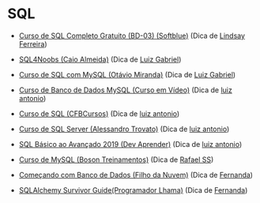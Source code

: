 # SQL

- [Curso de SQL Completo Gratuito (BD-03) (Softblue)](https://www.softblue.com.br/site/curso/id/3/CURSO+DE+SQL+COMPLETO+BASICO+AO+AVANCADO+ON+LINE+BD03+GRATIS) (Dica de [Lindsay Ferreira](https://github.com/linferreira))

- [SQL4Noobs (Caio Almeida)](https://github.com/caioreix/SQL4Noobs) (Dica de [Luiz Gabriel](https://github.com/Luizrebelatto))

- [Curso de SQL com MySQL (Otávio Miranda)](https://www.youtube.com/playlist?list=PLbIBj8vQhvm2WT-pjGS5x7zUzmh4VgvRk) (Dica de [Luiz Gabriel](https://github.com/Luizrebelatto))

- [Curso de Banco de Dados MySQL (Curso em Vídeo)](https://www.youtube.com/watch?v=Ofktsne-utM&list=PLHz_AreHm4dkBs-795Dsgvau_ekxg8g1r) (Dica de [luiz antonio](https://github.com/LuizAnt201))

- [Curso de SQL (CFBCursos)](https://www.youtube.com/watch?v=adIIAEc3Q04&list=PLx4x_zx8csUgQUjExcssR3utb3JIX6Kra) (Dica de [luiz antonio](https://github.com/LuizAnt201))

- [Curso de SQL Server (Alessandro Trovato)](https://www.youtube.com/watch?v=OKqpZ6zbZwQ&list=PL7iAT8C5wumpQWB8AFW7CwK2nlzh8ZdP9) (Dica de [luiz antonio](https://github.com/LuizAnt201))

- [SQL Básico ao Avançado 2019 (Dev Aprender)](https://www.youtube.com/watch?v=FNV7_9QsCok&list=PLnNURxKyyLIInBfeGiJ8L314AD015mHkv) (Dica de [luiz antonio](https://github.com/LuizAnt201))

- [Curso de MySQL (Boson Treinamentos)](https://www.youtube.com/playlist?list=PLucm8g_ezqNrWAQH2B_0AnrFY5dJcgOLR)
  (Dica de [Rafael SS](https://github.com/rafasilvasousa))

- [Começando com Banco de Dados (Filho da Nuvem)](https://www.youtube.com/playlist?list=PLzehOqhpwpxiD25V8Nzv8kxfCAiBFxoGw) (Dica de [Fernanda](https://github.com/Fernanda-Dantas))

- [SQLAlchemy Survivor Guide(Programador Lhama)](https://www.youtube.com/playlist?list=PLAgbpJQADBGKbwhOvd9DVWy-xhA1KEGm1) (Dica de [Fernanda](https://github.com/Fernanda-Dantas))
